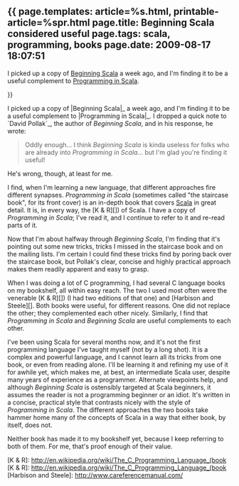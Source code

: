 {{
page.templates: article=%s.html, printable-article=%spr.html
page.title: Beginning Scala considered useful
page.tags: scala, programming, books
page.date: 2009-08-17 18:07:51
---
I picked up a copy of
[Beginning Scala][] a week
ago, and I'm finding it to be a useful complement to
[Programming in Scala][].

[Beginning Scala]: http://apress.com/book/view/1430219890
[Programming in Scala]: http://www.artima.com/shop/programming_in_scala

}}

I picked up a copy of |Beginning Scala|\_ a week ago, and I'm
finding it to be a useful complement to |Programming in Scala|\_. I
dropped a quick note to \`David Pollak\`\_, the author of
*Beginning Scala*, and in his response, he wrote:

> Oddly enough... I think *Beginning Scala* is kinda useless for
> folks who are already into *Programming in Scala*... but I'm glad
> you're finding it useful!

He's wrong, though, at least for me.

I find, when I'm learning a new language, that different approaches
fire different synapses. *Programming in Scala* (sometimes called
"the staircase book", for its front cover) is an in-depth book that
covers [Scala][] in great detail. It is,
in every way, the
[K &amp; R][])
of Scala. I have a copy of *Programming in Scala*; I've read it,
and I continue to refer to it and re-read parts of it.

Now that I'm about halfway through *Beginning Scala*, I'm finding
that it's pointing out some new tricks, tricks I missed in the
staircase book and on the mailing lists. I'm certain I could find
these tricks find by poring back over the staircase book, but
Pollak's clear, concise and highly practical approach makes them
readily apparent and easy to grasp.

When I was doing a lot of C programming, I had several C language
books on my bookshelf, all within easy reach. The two I used most
often were the venerable
[K &amp; R][])
(I had two editions of that one) and
[Harbison and Steele][]. Both
books were useful, for different reasons. One did not replace the
other; they complemented each other nicely. Similarly, I find that
*Programming in Scala* and *Beginning Scala* are useful complements
to each other.

I've been using Scala for several months now, and it's not the
first programming language I've taught myself (not by a long shot).
It is a complex and powerful language, and I cannot learn all its
tricks from one book, or even from reading alone. I'll be learning
it and refining my use of it for awhile yet, which makes me, at
best, an intermediate Scala user, despite many years of experience
as a programmer. Alternate viewpoints help, and although
*Beginning Scala* is ostensibly targeted at Scala beginners, it
assumes the reader is not a programming beginner or an idiot. It's
written in a concise, practical style that contrasts nicely with
the style of *Programming in Scala*. The different approaches the
two books take hammer home many of the concepts of Scala in a way
that either book, by itself, does not.

Neither book has made it to my bookshelf yet, because I keep
referring to both of them. For me, that's proof enough of their
value.

[Scala]: http://www.scala-lang.org/
[K &amp; R]: http://en.wikipedia.org/wiki/The_C_Programming_Language_(book
[K &amp; R]: http://en.wikipedia.org/wiki/The_C_Programming_Language_(book
[Harbison and Steele]: http://www.careferencemanual.com/
